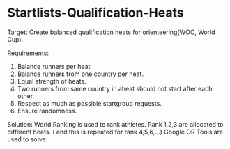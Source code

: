 # Startlists-Qualification-Heats

Target: 
Create balanced qualification heats for orienteering(WOC, World Cup).

Requirements:
1. Balance runners per heat
2. Balance runners from one country per heat.
3. Equal strength of heats. 
4. Two runners from same country in aheat should not start after each other.
5. Respect as much as possible startgroup requests.
6. Ensure randomness. 

Solution:
World Ranking is used to rank athletes. 
Rank 1,2,3 are allocated to different heats. 
( and this is repeated for rank 4,5,6,...)
Google OR Tools are used to solve.
